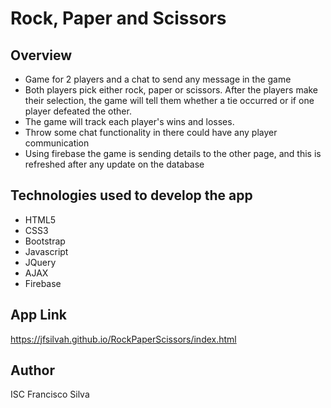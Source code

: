 # Rock, Paper and Scissors

## Overview 

* Game for 2 players and a chat to send any message in the game
* Both players pick either rock, paper or scissors. After the players make their selection, the game will tell them whether a tie occurred or if one player defeated the other.
* The game will track each player's wins and losses.
* Throw some chat functionality in there could have any player communication
* Using firebase the game is sending details to the other page, and this is refreshed after any update on the database

## Technologies used to develop the app
- HTML5
- CSS3
- Bootstrap
- Javascript
- JQuery
- AJAX
- Firebase

## App Link
https://jfsilvah.github.io/RockPaperScissors/index.html

## Author
ISC Francisco Silva
